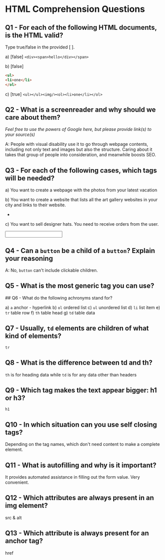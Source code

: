 # HTML Comprehension Questions

## Q1 - For each of the following HTML documents, is the HTML valid?

Type true/false in the provided [ ].

a) [false] `<div><span>hello</div></span>`

b) [false]

```html
<ul>
<li>one</li>
</ol>
```

c) [true] `<ul></ul><img/><ol><li>one</li></ol>`

## Q2 - What is a screenreader and why should we care about them?

_Feel free to use the powers of Google here, but please provide link(s) to your source(s)_

A: People with visual disability use it to go through webpage contents, including not only text and images but also the structure. Caring about it takes that group of people into consideration, and meanwhile boosts SEO.

## Q3 - For each of the following cases, which tags will be needed?

a) You want to create a webpage with the photos from your latest vacation
<img>

b) You want to create a website that lists all the art gallery websites in your city and links to their website.
<ul>
    <li><a></li>
</ul>

c) You want to sell designer hats. You need to receive orders from the user.
<form>
    <p>
    <label>
    <input>
</form>

## Q4 - Can a `button` be a child of a `button`? Explain your reasoning
A: No, `button` can't include clickable children.
## Q5 - What is the most generic tag you can use?
<div></div>
## Q6 - What do the following achronyms stand for?

a) `a`
anchor - hyperlink
b) `ol`
ordered list
c) `ul`
unordered list
d) `li`
list item
e) `tr`
table row
f) `th`
table head
g) `td`
table data

## Q7 - Usually, `td` elements are children of what kind of elements?
`tr`

## Q8 - What is the difference between td and th?
`th` is for heading data while `td` is for any data other than headers

## Q9 - Which tag makes the text appear bigger: h1 or h3?
`h1`
## Q10 - In which situation can you use self closing tags?
Depending on the tag names, which don't need content to make a complete element.
## Q11 - What is autofilling and why is it important?
It provides automated assistance in filling out the form value. Very convenient.
## Q12 - Which attributes are always present in an img element?
src & alt
## Q13 - Which attribute is always present for an anchor tag?
href